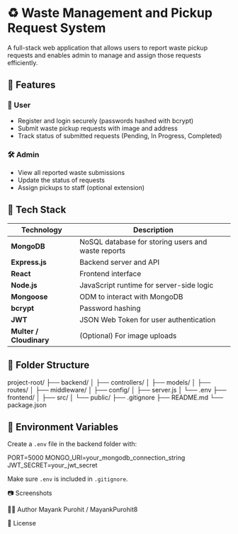 # ♻️ Waste Management and Pickup Request System

A full-stack web application that allows users to report waste pickup requests and enables admin to manage and assign those requests efficiently.

## 🚀 Features

### 👤 User
- Register and login securely (passwords hashed with bcrypt)
- Submit waste pickup requests with image and address
- Track status of submitted requests (Pending, In Progress, Completed)

### 🛠️ Admin
- View all reported waste submissions
- Update the status of requests
- Assign pickups to staff (optional extension)

## 🧠 Tech Stack

| Technology | Description |
|------------|-------------|
| **MongoDB** | NoSQL database for storing users and waste reports |
| **Express.js** | Backend server and API |
| **React** | Frontend interface |
| **Node.js** | JavaScript runtime for server-side logic |
| **Mongoose** | ODM to interact with MongoDB |
| **bcrypt** | Password hashing |
| **JWT** | JSON Web Token for user authentication |
| **Multer / Cloudinary** | (Optional) For image uploads |

## 📁 Folder Structure

project-root/ ├── backend/ │ ├── controllers/ │ ├── models/ │ ├── routes/ │ ├── middleware/ │ ├── config/ │ ├── server.js │ └── .env ├── frontend/ │ ├── src/ │ └── public/ ├── .gitignore ├── README.md └── package.json

## 🔐 Environment Variables

Create a `.env` file in the backend folder with:

PORT=5000 MONGO_URI=your_mongodb_connection_string JWT_SECRET=your_jwt_secret

Make sure `.env` is included in `.gitignore`.



📷 Screenshots


🧑‍💻 Author
Mayank Purohit / MayankPurohit8

📄 License

